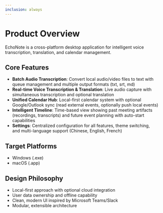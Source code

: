 ```yaml
---
inclusion: always
---
```


# Product Overview

EchoNote is a cross-platform desktop application for intelligent voice transcription, translation, and calendar management.

## Core Features

- **Batch Audio Transcription**: Convert local audio/video files to text with queue management and multiple output formats (txt, srt, md)
- **Real-time Voice Transcription & Translation**: Live audio capture with simultaneous transcription and optional translation
- **Unified Calendar Hub**: Local-first calendar system with optional Google/Outlook sync (read external events, optionally push local events)
- **Intelligent Timeline**: Time-based view showing past meeting artifacts (recordings, transcripts) and future event planning with auto-start capabilities
- **Settings**: Centralized configuration for all features, theme switching, and multi-language support (Chinese, English, French)

## Target Platforms

- Windows (.exe)
- macOS (.app)

## Design Philosophy

- Local-first approach with optional cloud integration
- User data ownership and offline capability
- Clean, modern UI inspired by Microsoft Teams/Slack
- Modular, extensible architecture

